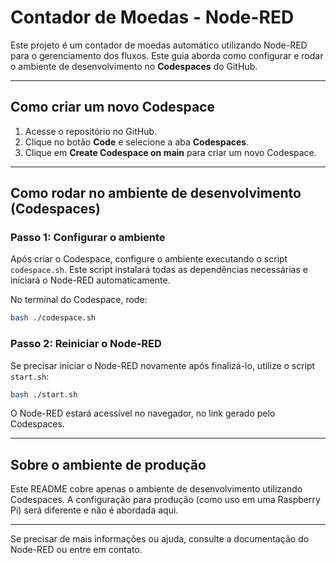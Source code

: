 # **Contador de Moedas - Node-RED**

Este projeto é um contador de moedas automático utilizando Node-RED para o gerenciamento dos fluxos. Este guia aborda como configurar e rodar o ambiente de desenvolvimento no **Codespaces** do GitHub.

---

## **Como criar um novo Codespace**
1. Acesse o repositório no GitHub.
2. Clique no botão **Code** e selecione a aba **Codespaces**.
3. Clique em **Create Codespace on main** para criar um novo Codespace.

---

## **Como rodar no ambiente de desenvolvimento (Codespaces)**

### **Passo 1: Configurar o ambiente**
Após criar o Codespace, configure o ambiente executando o script `codespace.sh`. Este script instalará todas as dependências necessárias e iniciará o Node-RED automaticamente.

No terminal do Codespace, rode:
```bash
bash ./codespace.sh
```

### **Passo 2: Reiniciar o Node-RED**
Se precisar iniciar o Node-RED novamente após finalizá-lo, utilize o script `start.sh`:
```bash
bash ./start.sh
```

O Node-RED estará acessível no navegador, no link gerado pelo Codespaces.

---

## **Sobre o ambiente de produção**
Este README cobre apenas o ambiente de desenvolvimento utilizando Codespaces. A configuração para produção (como uso em uma Raspberry Pi) será diferente e não é abordada aqui.

---

Se precisar de mais informações ou ajuda, consulte a documentação do Node-RED ou entre em contato.
